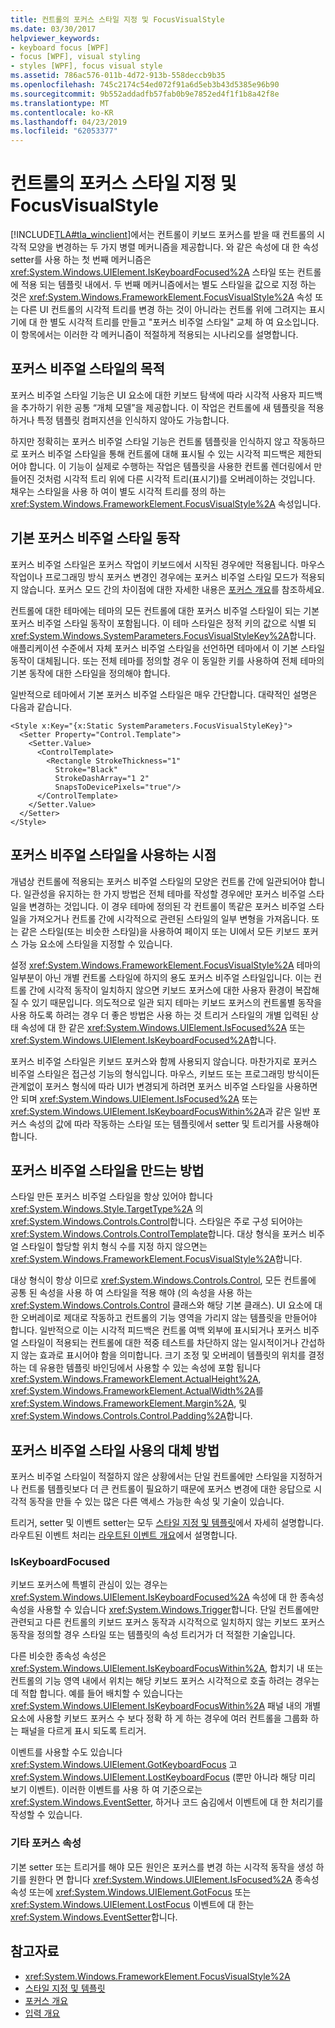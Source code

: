 ```yaml
---
title: 컨트롤의 포커스 스타일 지정 및 FocusVisualStyle
ms.date: 03/30/2017
helpviewer_keywords:
- keyboard focus [WPF]
- focus [WPF], visual styling
- styles [WPF], focus visual style
ms.assetid: 786ac576-011b-4d72-913b-558deccb9b35
ms.openlocfilehash: 745c2174c54ed072f91a6d5eb3b43d5385e96b90
ms.sourcegitcommit: 9b552addadfb57fab0b9e7852ed4f1f1b8a42f8e
ms.translationtype: MT
ms.contentlocale: ko-KR
ms.lasthandoff: 04/23/2019
ms.locfileid: "62053377"
---
```

# <a name="styling-for-focus-in-controls-and-focusvisualstyle"></a>컨트롤의 포커스 스타일 지정 및 FocusVisualStyle
[!INCLUDE[TLA#tla_winclient](../../../../includes/tlasharptla-winclient-md.md)]에서는 컨트롤이 키보드 포커스를 받을 때 컨트롤의 시각적 모양을 변경하는 두 가지 병렬 메커니즘을 제공합니다. 와 같은 속성에 대 한 속성 setter를 사용 하는 첫 번째 메커니즘은 <xref:System.Windows.UIElement.IsKeyboardFocused%2A> 스타일 또는 컨트롤에 적용 되는 템플릿 내에서. 두 번째 메커니즘에서는 별도 스타일을 값으로 지정 하는 것은 <xref:System.Windows.FrameworkElement.FocusVisualStyle%2A> 속성 또는 다른 UI 컨트롤의 시각적 트리를 변경 하는 것이 아니라는 컨트롤 위에 그려지는 표시기에 대 한 별도 시각적 트리를 만들고 "포커스 비주얼 스타일" 교체 하 여 요소입니다. 이 항목에서는 이러한 각 메커니즘이 적절하게 적용되는 시나리오를 설명합니다.  

<a name="Purpose"></a>   
## <a name="the-purpose-of-focus-visual-style"></a>포커스 비주얼 스타일의 목적  
 포커스 비주얼 스타일 기능은 UI 요소에 대한 키보드 탐색에 따라 시각적 사용자 피드백을 추가하기 위한 공통 “개체 모델”을 제공합니다. 이 작업은 컨트롤에 새 템플릿을 적용하거나 특정 템플릿 컴퍼지션을 인식하지 않아도 가능합니다.  
  
 하지만 정확히는 포커스 비주얼 스타일 기능은 컨트롤 템플릿을 인식하지 않고 작동하므로 포커스 비주얼 스타일을 통해 컨트롤에 대해 표시될 수 있는 시각적 피드백은 제한되어야 합니다. 이 기능이 실제로 수행하는 작업은 템플릿을 사용한 컨트롤 렌더링에서 만들어진 것처럼 시각적 트리 위에 다른 시각적 트리(표시기)를 오버레이하는 것입니다. 채우는 스타일을 사용 하 여이 별도 시각적 트리를 정의 하는 <xref:System.Windows.FrameworkElement.FocusVisualStyle%2A> 속성입니다.  
  
<a name="Default"></a>   
## <a name="default-focus-visual-style-behavior"></a>기본 포커스 비주얼 스타일 동작  
 포커스 비주얼 스타일은 포커스 작업이 키보드에서 시작된 경우에만 적용됩니다. 마우스 작업이나 프로그래밍 방식 포커스 변경인 경우에는 포커스 비주얼 스타일 모드가 적용되지 않습니다. 포커스 모드 간의 차이점에 대한 자세한 내용은 [포커스 개요](focus-overview.md)를 참조하세요.  
  
 컨트롤에 대한 테마에는 테마의 모든 컨트롤에 대한 포커스 비주얼 스타일이 되는 기본 포커스 비주얼 스타일 동작이 포함됩니다. 이 테마 스타일은 정적 키의 값으로 식별 되 <xref:System.Windows.SystemParameters.FocusVisualStyleKey%2A>합니다. 애플리케이션 수준에서 자체 포커스 비주얼 스타일을 선언하면 테마에서 이 기본 스타일 동작이 대체됩니다. 또는 전체 테마를 정의할 경우 이 동일한 키를 사용하여 전체 테마의 기본 동작에 대한 스타일을 정의해야 합니다.  
  
 일반적으로 테마에서 기본 포커스 비주얼 스타일은 매우 간단합니다. 대략적인 설명은 다음과 같습니다.  
  
```xaml  
<Style x:Key="{x:Static SystemParameters.FocusVisualStyleKey}">  
  <Setter Property="Control.Template">  
    <Setter.Value>  
      <ControlTemplate>  
        <Rectangle StrokeThickness="1"  
          Stroke="Black"  
          StrokeDashArray="1 2"  
          SnapsToDevicePixels="true"/>  
      </ControlTemplate>  
    </Setter.Value>  
  </Setter>  
</Style>  
```  
  
<a name="When"></a>   
## <a name="when-to-use-focus-visual-styles"></a>포커스 비주얼 스타일을 사용하는 시점  
 개념상 컨트롤에 적용되는 포커스 비주얼 스타일의 모양은 컨트롤 간에 일관되어야 합니다. 일관성을 유지하는 한 가지 방법은 전체 테마를 작성할 경우에만 포커스 비주얼 스타일을 변경하는 것입니다. 이 경우 테마에 정의된 각 컨트롤이 똑같은 포커스 비주얼 스타일을 가져오거나 컨트롤 간에 시각적으로 관련된 스타일의 일부 변형을 가져옵니다. 또는 같은 스타일(또는 비슷한 스타일)을 사용하여 페이지 또는 UI에서 모든 키보드 포커스 가능 요소에 스타일을 지정할 수 있습니다.  
  
 설정 <xref:System.Windows.FrameworkElement.FocusVisualStyle%2A> 테마의 일부분이 아닌 개별 컨트롤 스타일에 하지의 용도 포커스 비주얼 스타일입니다. 이는 컨트롤 간에 시각적 동작이 일치하지 않으면 키보드 포커스에 대한 사용자 환경이 복잡해질 수 있기 때문입니다. 의도적으로 일관 되지 테마는 키보드 포커스의 컨트롤별 동작을 사용 하도록 하려는 경우 더 좋은 방법은 사용 하는 것 트리거 스타일의 개별 입력된 상태 속성에 대 한 같은 <xref:System.Windows.UIElement.IsFocused%2A> 또는 <xref:System.Windows.UIElement.IsKeyboardFocused%2A>합니다.  
  
 포커스 비주얼 스타일은 키보드 포커스와 함께 사용되지 않습니다. 마찬가지로 포커스 비주얼 스타일은 접근성 기능의 형식입니다. 마우스, 키보드 또는 프로그래밍 방식이든 관계없이 포커스 형식에 따라 UI가 변경되게 하려면 포커스 비주얼 스타일을 사용하면 안 되며 <xref:System.Windows.UIElement.IsFocused%2A> 또는 <xref:System.Windows.UIElement.IsKeyboardFocusWithin%2A>과 같은 일반 포커스 속성의 값에 따라 작동하는 스타일 또는 템플릿에서 setter 및 트리거를 사용해야 합니다.  
  
<a name="How"></a>   
## <a name="how-to-create-a-focus-visual-style"></a>포커스 비주얼 스타일을 만드는 방법  
 스타일 만든 포커스 비주얼 스타일을 항상 있어야 합니다 <xref:System.Windows.Style.TargetType%2A> 의 <xref:System.Windows.Controls.Control>합니다. 스타일은 주로 구성 되어야는 <xref:System.Windows.Controls.ControlTemplate>합니다. 대상 형식을 포커스 비주얼 스타일이 할당할 위치 형식 수를 지정 하지 않으면는 <xref:System.Windows.FrameworkElement.FocusVisualStyle%2A>합니다.  
  
 대상 형식이 항상 이므로 <xref:System.Windows.Controls.Control>, 모든 컨트롤에 공통 된 속성을 사용 하 여 스타일을 적용 해야 (의 속성을 사용 하는 <xref:System.Windows.Controls.Control> 클래스와 해당 기본 클래스). UI 요소에 대한 오버레이로 제대로 작동하고 컨트롤의 기능 영역을 가리지 않는 템플릿을 만들어야 합니다. 일반적으로 이는 시각적 피드백은 컨트롤 여백 외부에 표시되거나 포커스 비주얼 스타일이 적용되는 컨트롤에 대한 적중 테스트를 차단하지 않는 일시적이거나 간섭하지 않는 효과로 표시어야 함을 의미합니다. 크기 조정 및 오버레이 템플릿의 위치를 결정 하는 데 유용한 템플릿 바인딩에서 사용할 수 있는 속성에 포함 됩니다 <xref:System.Windows.FrameworkElement.ActualHeight%2A>, <xref:System.Windows.FrameworkElement.ActualWidth%2A>를 <xref:System.Windows.FrameworkElement.Margin%2A>, 및 <xref:System.Windows.Controls.Control.Padding%2A>합니다.  
  
<a name="Alternatives"></a>   
## <a name="alternatives-to-using-a-focus-visual-style"></a>포커스 비주얼 스타일 사용의 대체 방법  
 포커스 비주얼 스타일이 적절하지 않은 상황에서는 단일 컨트롤에만 스타일을 지정하거나 컨트롤 템플릿보다 더 큰 컨트롤이 필요하기 때문에 포커스 변경에 대한 응답으로 시각적 동작을 만들 수 있는 많은 다른 액세스 가능한 속성 및 기술이 있습니다.  
  
 트리거, setter 및 이벤트 setter는 모두 [스타일 지정 및 템플릿](../controls/styling-and-templating.md)에서 자세히 설명합니다. 라우트된 이벤트 처리는 [라우트된 이벤트 개요](routed-events-overview.md)에서 설명합니다.  
  
### <a name="iskeyboardfocused"></a>IsKeyboardFocused  
 키보드 포커스에 특별히 관심이 있는 경우는 <xref:System.Windows.UIElement.IsKeyboardFocused%2A> 속성에 대 한 종속성 속성을 사용할 수 있습니다 <xref:System.Windows.Trigger>합니다. 단일 컨트롤에만 관련되고 다른 컨트롤의 키보드 포커스 동작과 시각적으로 일치하지 않는 키보드 포커스 동작을 정의할 경우 스타일 또는 템플릿의 속성 트리거가 더 적절한 기술입니다.  
  
 다른 비슷한 종속성 속성은 <xref:System.Windows.UIElement.IsKeyboardFocusWithin%2A>, 합치기 내 또는 컨트롤의 기능 영역 내에서 위치는 해당 키보드 포커스 시각적으로 호출 하려는 경우는 데 적합 합니다. 예를 들어 배치할 수 있습니다는 <xref:System.Windows.UIElement.IsKeyboardFocusWithin%2A> 패널 내의 개별 요소에 사용할 키보드 포커스 수 보다 정확 하 게 하는 경우에 여러 컨트롤을 그룹화 하는 패널을 다르게 표시 되도록 트리거.  
  
 이벤트를 사용할 수도 있습니다 <xref:System.Windows.UIElement.GotKeyboardFocus> 고 <xref:System.Windows.UIElement.LostKeyboardFocus> (뿐만 아니라 해당 미리 보기 이벤트). 이러한 이벤트를 사용 하 여 기준으로는 <xref:System.Windows.EventSetter>, 하거나 코드 숨김에서 이벤트에 대 한 처리기를 작성할 수 있습니다.  
  
### <a name="other-focus-properties"></a>기타 포커스 속성  
 기본 setter 또는 트리거를 해야 모든 원인은 포커스를 변경 하는 시각적 동작을 생성 하기를 원한다 면 합니다 <xref:System.Windows.UIElement.IsFocused%2A> 종속성 속성 또는에 <xref:System.Windows.UIElement.GotFocus> 또는 <xref:System.Windows.UIElement.LostFocus> 이벤트에 대 한는 <xref:System.Windows.EventSetter>합니다.  
  
## <a name="see-also"></a>참고자료

- <xref:System.Windows.FrameworkElement.FocusVisualStyle%2A>
- [스타일 지정 및 템플릿](../controls/styling-and-templating.md)
- [포커스 개요](focus-overview.md)
- [입력 개요](input-overview.md)
